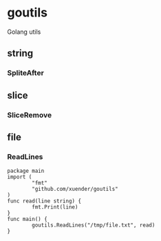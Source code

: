 # goutils
Golang utils

## string

### SpliteAfter

## slice

### SliceRemove

## file

### ReadLines

    package main
    import (
        	"fmt"
        	"github.com/xuender/goutils"
    )    
    func read(line string) {
        	fmt.Print(line)
    }
    func main() {
        	goutils.ReadLines("/tmp/file.txt", read)
    }

